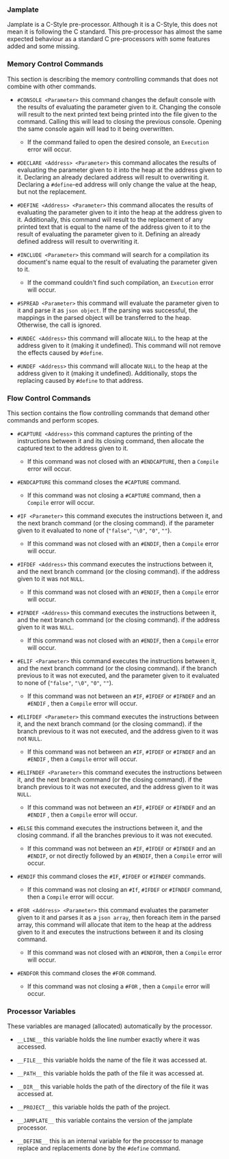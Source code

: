 ### Jamplate

Jamplate is a C-Style pre-processor. Although it is a C-Style, this does not mean it is
following the C standard. This pre-processor has almost the same expected behaviour as a
standard C pre-processors with some features added and some missing.

### Memory Control Commands

This section is describing the memory controlling commands that does not combine with
other commands.

- `#CONSOLE <Parameter>` this command changes the default console with the results of
  evaluating the parameter given to it. Changing the console will result to the next
  printed text being printed into the file given to the command. Calling this will lead to
  closing the previous console. Opening the same console again will lead to it being
  overwritten.
    - If the command failed to open the desired console, an `Execution` error will occur.


- `#DECLARE <Address> <Parameter>` this command allocates the results of evaluating the
  parameter given to it into the heap at the address given to it. Declaring an already
  declared address will result to overwriting it. Declaring a `#define`-ed address will
  only change the value at the heap, but not the replacement.


- `#DEFINE <Address> <Parameter>` this command allocates the results of evaluating the
  parameter given to it into the heap at the address given to it. Additionally, this
  command will result to the replacement of any printed text that is equal to the name of
  the address given to it to the result of evaluating the parameter given to it. Defining
  an already defined address will result to overwriting it.


- `#INCLUDE <Parameter>` this command will search for a compilation its document's name
  equal to the result of evaluating the parameter given to it.
    - If the command couldn't find such compilation, an `Execution` error will occur.


- `#SPREAD <Parameter>` this command will evaluate the parameter given to it and parse it
  as `json object`. If the parsing was successful, the mappings in the parsed object will
  be transferred to the heap. Otherwise, the call is ignored.


- `#UNDEC <Address>` this command will allocate `NULL` to the heap at the address given to
  it (making it undefined). This command will not remove the effects caused by `#define`.


- `#UNDEF <Address>` this command will allocate `NULL` to the heap at the address given to
  it (making it undefined). Additionally, stops the replacing caused by `#define` to that
  address.

### Flow Control Commands

This section contains the flow controlling commands that demand other commands and perform
scopes.

- `#CAPTURE <Address>` this command captures the printing of the instructions between it
  and its closing command, then allocate the captured text to the address given to it.
    - If this command was not closed with an `#ENDCAPTURE`, then a `Compile` error will
      occur.


- `#ENDCAPTURE` this command closes the `#CAPTURE` command.
    - If this command was not closing a `#CAPTURE` command, then a `Compile` error will
      occur.


- `#IF <Parameter>` this command executes the instructions between it, and the next branch
  command (or the closing command). if the parameter given to it evaluated to none of
  (`"false"`, `"\0"`, `"0"`, `""`).
    - If this command was not closed with an `#ENDIF`, then a `Compile` error will occur.

- `#IFDEF <Address>` this command executes the instructions between it, and the next
  branch command (or the closing command). if the address given to it was not `NULL`.
    - If this command was not closed with an `#ENDIF`, then a `Compile` error will occur.

- `#IFNDEF <Address>` this command executes the instructions between it, and the next
  branch command (or the closing command). if the address given to it was `NULL`.
    - If this command was not closed with an `#ENDIF`, then a `Compile` error will occur.


- `#ELIF <Parameter>` this command executes the instructions between it, and the next
  branch command (or the closing command). if the branch previous to it was not executed,
  and the parameter given to it evaluated to none of
  (`"false"`, `"\0"`, `"0"`, `""`).
    - If this command was not between an `#IF`, `#IFDEF` or `#IFNDEF` and an `#ENDIF`
      , then a `Compile` error will occur.

- `#ELIFDEF <Parameter>` this command executes the instructions between it, and the next
  branch command (or the closing command). if the branch previous to it was not executed,
  and the address given to it was not `NULL`.
    - If this command was not between an `#IF`, `#IFDEF` or `#IFNDEF` and an `#ENDIF`
      , then a `Compile` error will occur.

- `#ELIFNDEF <Parameter>` this command executes the instructions between it, and the next
  branch command (or the closing command). if the branch previous to it was not executed,
  and the address given to it was `NULL`.
    - If this command was not between an `#IF`, `#IFDEF` or `#IFNDEF` and an `#ENDIF`
      , then a `Compile` error will occur.


- `#ELSE` this command executes the instructions between it, and the closing command. if
  all the branches previous to it was not executed.
    - If this command was not between an `#IF`, `#IFDEF` or `#IFNDEF` and an `#ENDIF`, or
      not directly followed by an `#ENDIF`, then a `Compile` error will occur.


- `#ENDIF` this command closes the `#IF`, `#IFDEF` or `#IFNDEF` commands.
    - If this command was not closing an `#If`, `#IFDEF` or `#IFNDEF` command, then
      a `Compile` error will occur.


- `#FOR <Address> <Parameter>` this command evaluates the parameter given to it and parses
  it as a `json array`, then foreach item in the parsed array, this command will allocate
  that item to the heap at the address given to it and executes the instructions between
  it and its closing command.
    - If this command was not closed with an `#ENDFOR`, then a `Compile` error will occur.


- `#ENDFOR` this command closes the `#FOR` command.
    - If this command was not closing a `#FOR` , then a `Compile` error will occur.

### Processor Variables

These variables are managed (allocated) automatically by the processor.

- `__LINE__` this variable holds the line number exactly where it was accessed.


- `__FILE__` this variable holds the name of the file it was accessed at.


- `__PATH__` this variable holds the path of the file it was accessed at.


- `__DIR__` this variable holds the path of the directory of the file it was accessed at.


- `__PROJECT__` this variable holds the path of the project.


- `__JAMPLATE__` this variable contains the version of the jamplate processor.


- `__DEFINE__` this is an internal variable for the processor to manage replace and
  replacements done by the `#define` command.

